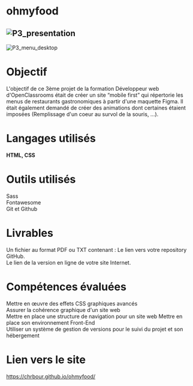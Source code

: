 # ohmyfood
![P3_presentation](https://github.com/chrbour/ohmyfood/assets/108238838/5aa26c3c-8d96-433a-9eb4-3692935bf1e4)
---
![P3_menu_desktop](https://github.com/chrbour/ohmyfood/assets/108238838/b77dc984-3c5c-4813-939c-d8ee8dee4915)

# Objectif
L'objectif de ce 3ème projet de la formation Développeur web d'OpenClassrooms était de créer un site “mobile first” qui répertorie les menus de restaurants gastronomiques à partir d'une maquette Figma.
Il était également demandé de créer des animations dont certaines étaient imposées (Remplissage d'un coeur au survol de la souris, ...).

# Langages utilisés
**HTML, CSS**

# Outils utilisés
Sass  
Fontawesome  
Git et Github

# Livrables
Un fichier au format PDF ou TXT contenant : 
Le lien vers votre repository GitHub.  
Le lien de la version en ligne de votre site Internet.  

# Compétences évaluées
Mettre en œuvre des effets CSS graphiques avancés  
Assurer la cohérence graphique d'un site web  
Mettre en place une structure de navigation pour un site web 
Mettre en place son environnement Front-End  
Utiliser un système de gestion de versions pour le suivi du projet et son hébergement  

# Lien vers le site
https://chrbour.github.io/ohmyfood/
